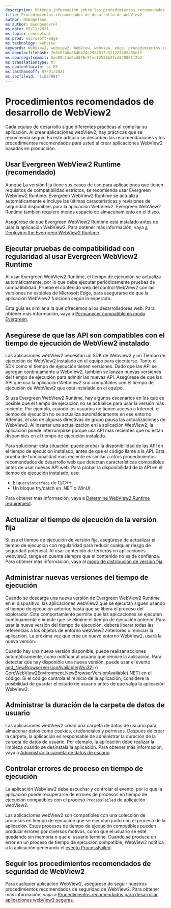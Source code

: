 ```yaml
---
description: Obtenga información sobre los procedimientos recomendados de desarrollo que se deben usar al desarrollar la aplicación WebView2.
title: Procedimientos recomendados de desarrollo de WebView2
author: MSEdgeTeam
ms.author: msedgedevrel
ms.date: 05/11/2021
ms.topic: conceptual
ms.prod: microsoft-edge
ms.technology: webview
keywords: WebView2, webview2, WebView, webview, edge, procedimientos recomendados
ms.openlocfilehash: 7e8c6746e864b474c2987817c521224499a95e1f
ms.sourcegitcommit: 5ae09b1ad6cd576c9fec12538b23cd849861f2b2
ms.translationtype: MT
ms.contentlocale: es-ES
ms.lasthandoff: 07/01/2021
ms.locfileid: "11627981"
---
```

# <a name="webview2-development-best-practices"></a>Procedimientos recomendados de desarrollo de WebView2  

Cada equipo de desarrollo sigue diferentes prácticas al compilar su aplicación. Al crear aplicaciones webView2, hay prácticas que se recomienda seguir. En este artículo se describen las recomendaciones y los procedimientos recomendados para usted al crear aplicaciones WebView2 basadas en producción.

## <a name="use-evergreen-webview2-runtime-recommended"></a>Usar Evergreen WebView2 Runtime (recomendado)  

Aunque La versión fija tiene sus casos de uso para aplicaciones que tienen requisitos de compatibilidad estrictos, se recomienda usar Evergreen WebView2 Runtime.  Evergreen WebView2 Runtime se actualiza automáticamente e incluye las últimas características y revisiones de seguridad disponibles para la aplicación WebView2. Evergreen WebView2 Runtime también requiere menos espacio de almacenamiento en el disco.

Asegúrese de que Evergreen WebView2 Runtime está instalado antes de usar la aplicación WebView2.  Para obtener más información, vaya [a Deploying the Evergreen WebView2 Runtime][Webview2ConceptsDistributionDeployingEvergreenWebview2Runtime].  

## <a name="run-compatibility-tests-regularly-when-using-the-evergreen-webview2-runtime"></a>Ejecutar pruebas de compatibilidad con regularidad al usar Evergreen WebView2 Runtime

Al usar Evergreen WebView2 Runtime, el tiempo de ejecución se actualiza automáticamente, por lo que debe ejecutar periódicamente pruebas de compatibilidad. Pruebe el contenido web del control WebView2 con las versiones no estables de Microsoft Edge, para asegurarse de que la aplicación WebView2 funciona según lo esperado.

Esta guía es similar a la que ofrecemos a los desarrolladores web. Para obtener más información, vaya a [Permanecer compatible en modo Evergreen][Webview2ConceptsDistributionStayCompatibleEvergreenMode].

## <a name="ensure-apis-are-supported-by-the-installed-webview2-runtime"></a>Asegúrese de que las API son compatibles con el tiempo de ejecución de WebView2 instalado

Las aplicaciones webView2 necesitan un SDK de Webview2 y un Tiempo de ejecución de WebView2 instalado en el equipo para ejecutarse. Tanto el SDK como el tiempo de ejecución tienen versiones. Dado que las API se agregan continuamente a WebView2, también se lanzan nuevas versiones del tiempo de ejecución para admitir las nuevas API. Asegúrese de que las API que usa la aplicación WebView2 son compatibles con El tiempo de ejecución de WebView2 que está instalado en el equipo. 

Si usa Evergreen WebView2 Runtime, hay algunos escenarios en los que es posible que el tiempo de ejecución no se actualice para usar la versión más reciente. Por ejemplo, cuando los usuarios no tienen acceso a Internet, el tiempo de ejecución no se actualiza automáticamente en ese entorno. Además, el uso de algunas directivas de grupo pausa las actualizaciones de WebView2. Al insertar una actualización en la aplicación WebView2, la aplicación puede interrumpirse porque usa API más recientes que no están disponibles en el tiempo de ejecución instalado.   
 
Para solucionar esta situación, puede probar la disponibilidad de las API en el tiempo de ejecución instalado, antes de que el código llame a la API. Esta prueba de funcionalidad más reciente es similar a otros procedimientos recomendados de desarrollo web que detectan características compatibles antes de usar nuevas API web. Para probar la disponibilidad de la API en el tiempo de ejecución instalado, use:  

*   El `queryinterface` de C/C++. 
*   Un bloque try/catch en .NET o WinUI. 
    
Para obtener más información, vaya a [Determine WebView2 Runtime requirement][Webview2ConceptsVersioningDetermineWebview2RuntimeRequirement].  

## <a name="update-the-fixed-version-runtime"></a>Actualizar el tiempo de ejecución de la versión fija  

Si usa el tiempo de ejecución de versión fija, asegúrese de actualizar el tiempo de ejecución con regularidad para reducir cualquier riesgo de seguridad potencial. Al usar contenido de terceros en aplicaciones webview2, tenga en cuenta siempre que el contenido no es de confianza.  Para obtener más información, vaya al [modo de distribución de versión fija][Webview2ConceptsDistributionFixedVersionDistributionMode].  

## <a name="manage-new-versions-of-the-runtime"></a>Administrar nuevas versiones del tiempo de ejecución  

Cuando se descarga una nueva versión de Evergreen WebView2 Runtime en el dispositivo, las aplicaciones webView2 que se ejecutan siguen usando el tiempo de ejecución anterior, hasta que se libera el proceso del explorador.  Este comportamiento permite que las aplicaciones se ejecuten continuamente e impide que se elimine el tiempo de ejecución anterior.  Para usar la nueva versión del tiempo de ejecución, deberá liberar todas las referencias a los objetos de entorno webView2 anteriores o reiniciar la aplicación.  La próxima vez que cree un nuevo entorno WebView2, usará la nueva versión.

Cuando hay una nueva versión disponible, puede realizar acciones automáticamente, como notificar al usuario que reinicie la aplicación.  Para detectar que hay disponible una nueva versión, puede usar el evento [add_NewBrowserVersionAvailable(Win32)][Webview2ReferenceaddNewBrowserVersionAvailable] o [CoreWebView2Environment.NewBrowserVersionAvailable(.NET)][Webview2ReferenceNewBrowserVersionAvailable] en el código. Si el código controla el reinicio de la aplicación, considere la posibilidad de guardar el estado de usuario antes de que salga la aplicación WebView2.  

## <a name="manage-the-lifetime-of-the-user-data-folder"></a>Administrar la duración de la carpeta de datos de usuario 
Las aplicaciones webView2 crean una carpeta de datos de usuario para almacenar datos como cookies, credenciales y permisos.  Después de crear la carpeta, la aplicación es responsable de administrar la duración de la carpeta de datos de usuario.  Por ejemplo, la aplicación debe realizar la limpieza cuando se desinstala la aplicación.  Para obtener más información, vaya a [Administrar la carpeta de datos de usuario][Webview2ConceptsUserDataFolder].  

## <a name="handle-runtime-process-failures"></a>Controlar errores de proceso en tiempo de ejecución
La aplicación WebView2 debe escuchar y controlar el evento, por lo que la aplicación puede recuperarse de errores de procesos en tiempo de ejecución compatibles con el proceso `ProcessFailed` de aplicación webView2.

Las aplicaciones webView2 son compatibles con una colección de procesos en tiempo de ejecución que se ejecutan junto con el proceso de la aplicación. Estos procesos de tiempo de ejecución compatibles pueden producir errores por diversos motivos, como que el usuario se esté quedando sin memoria o que el usuario termine. Cuando se produce un error en un proceso de tiempo de ejecución compatible, WebView2 notifica a la aplicación generando el [evento ProcessFailed][WebView2ProcessFailedEvent].

## <a name="follow-recommended-webview2-security-best-practices"></a>Seguir los procedimientos recomendados de seguridad de WebView2 
Para cualquier aplicación WebView2, asegúrese de seguir nuestros procedimientos recomendados de seguridad de WebView2.  Para obtener más información, vaya a [Procedimientos recomendados para desarrollar aplicaciones webView2 seguras.][Webview2ConceptsSecurity]  

<!-- links -->  

[Webview2ConceptsDistributionDeployingEvergreenWebview2Runtime]: ../concepts/distribution.md#deploying-the-evergreen-webview2-runtime "Implementación de Evergreen WebView2 Runtime: distribución de aplicaciones con WebView2 | Microsoft Docs"  
[Webview2ConceptsDistributionFixedVersionDistributionMode]: ../concepts/distribution.md#fixed-version-distribution-mode "Modo de distribución de versiones fijas: distribución de aplicaciones mediante WebView2 | Microsoft Docs"  
[Webview2ConceptsDistributionStayCompatibleEvergreenMode]: ../concepts/distribution.md#stay-compatible-in-evergreen-mode "Mantener la compatibilidad en modo Evergreen: distribución de aplicaciones con WebView2 | Microsoft Docs"  
[Webview2ConceptsSecurity]: ../concepts/security.md "Procedimientos recomendados para desarrollar aplicaciones webView2 seguras | Microsoft Docs"  
[Webview2ConceptsUserDataFolder]: ../concepts/user-data-folder.md "Administrar la carpeta de datos de usuario | Microsoft Docs"  
[Webview2ConceptsVersioningDetermineWebview2RuntimeRequirement]: ../concepts/versioning.md#determine-webview2-runtime-requirement "Determinar el requisito de Tiempo de ejecución de WebView2: comprender las versiones del SDK de WebView2 | Microsoft Docs"  
[Webview2GetStartedWin32]: ../get-started/win32.md "Introducción a WebView2 | Microsoft Docs"  
[Webview2GetStartedWinforms]: ../get-started/winforms.md "Introducción a WebView2 en Windows Forms | Microsoft Docs"  
[Webview2GetStartedWinui]: ../get-started/winui.md "Introducción a WebView2 en WinUI 3 (versión preliminar) | Microsoft Docs"  
[Webview2GetStartedWpf]: ../get-started/wpf.md "Introducción a WebView2 en WPF | Microsoft Docs"  

[Webview2ReferenceaddNewBrowserVersionAvailable]: /microsoft-edge/webview2/reference/win32/icorewebview2environment#add_newbrowserversionavailable "add_NewBrowserVersionAvailable | Microsoft Docs"  

[Webview2ReferenceNewBrowserVersionAvailable]: /dotnet/api/microsoft.web.webview2.core.corewebview2environment.newbrowserversionavailable "Evento CoreWebView2Environment.NewBrowserVersionAvailable | Microsoft Docs"  
[WebView2ProcessFailedEvent]: /microsoft-edge/webview2/reference/win32/icorewebview2processfailedeventargs "ICoreWebView2ProcessFailedEventArgs | Microsoft Docs"  

